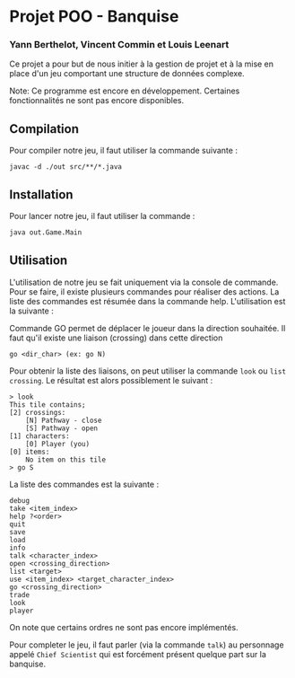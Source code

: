 # Projet POO - Banquise
### Yann Berthelot, Vincent Commin et Louis Leenart

Ce projet a pour but de nous initier à la gestion de projet et à la mise en place d'un jeu comportant une structure de données complexe.

Note: Ce programme est encore en développement. Certaines fonctionnalités ne sont pas encore disponibles.

## Compilation
Pour compiler notre jeu, il faut utiliser la commande suivante :
```shell
javac -d ./out src/**/*.java
```

## Installation

Pour lancer notre jeu, il faut utiliser la commande :

```bash
java out.Game.Main
```

## Utilisation
L'utilisation de notre jeu se fait uniquement via la console de commande. Pour se faire, il existe plusieurs commandes pour réaliser des actions. La liste des commandes est résumée dans la commande help. L'utilisation est la suivante :

Commande GO permet de déplacer le joueur dans la direction souhaitée. Il faut qu'il existe une liaison (crossing) dans cette direction
```
go <dir_char> (ex: go N)
```
Pour obtenir la liste des liaisons, on peut utiliser la commande `look` ou `list crossing`. Le résultat est alors possiblement le suivant :
```shell
> look
This tile contains;
[2] crossings:
	[N] Pathway - close
	[S] Pathway - open
[1] characters:
	[0] Player (you)
[0] items:
	No item on this tile
> go S
```
La liste des commandes est la suivante :
```shell
debug
take <item_index>
help ?<order>
quit
save
load
info
talk <character_index>
open <crossing_direction>
list <target>
use <item_index> <target_character_index>
go <crossing_direction>
trade 
look
player
```
On note que certains ordres ne sont pas encore implémentés.

Pour completer le jeu, il faut parler (via la commande `talk`) au personnage appelé `Chief Scientist` qui est forcément présent quelque part sur la banquise.